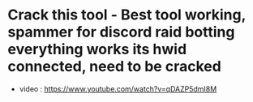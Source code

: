 
# Crack this tool - Best tool working, spammer for discord raid botting everything works its hwid connected, need to be cracked

- video : https://www.youtube.com/watch?v=qDAZP5dmI8M
